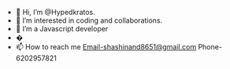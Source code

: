 - 👋 Hi, I’m @Hypedkratos.
- 👀 I’m interested in coding and collaborations.
- 🌱 I’m a Javascript developer 
- �
- 📫 How to reach me Email-shashinand8651@gmail.com Phone-6202957821

<!---
Hypedkratos/Hypedkratos is a ✨ special ✨ repository because its `README.md` (this file) appears on your GitHub profile.
You can click the Preview link to take a look at your changes.
--->
